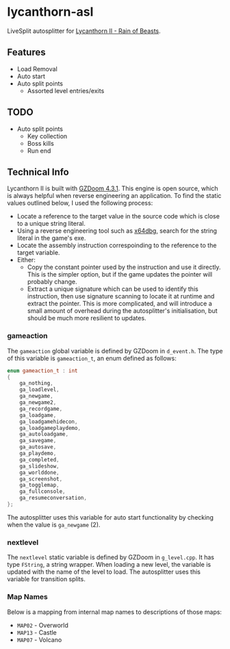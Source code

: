 # lycanthorn-asl
LiveSplit autosplitter for [Lycanthorn II - Rain of Beasts](https://store.steampowered.com/app/1546440/Lycanthorn_II__Rain_of_Beasts/).

## Features
- Load Removal
- Auto start
- Auto split points
  - Assorted level entries/exits

## TODO
- Auto split points
  - Key collection
  - Boss kills
  - Run end

## Technical Info
Lycanthorn II is built with [GZDoom 4.3.1](https://github.com/ZDoom/gzdoom/tree/g4.3.1). This engine is open source, which is always helpful when reverse engineering an application. To find the static values outlined below, I used the following process:
 - Locate a reference to the target value in the source code which is close to a unique string literal.
 - Using a reverse engineering tool such as [x64dbg](https://x64dbg.com), search for the string literal in the game's exe.
 - Locate the assembly instruction correspoinding to the reference to the target variable.
 - Either:
   - Copy the constant pointer used by the instruction and use it directly. This is the simpler option, but if the game updates the pointer will probably change.
   - Extract a unique signature which can be used to identify this instruction, then use signature scanning to locate it at runtime and extract the pointer. This is more complicated, and will introduce a small amount of overhead during the autosplitter's initialisation, but should be much more resilient to updates.

### gameaction
The `gameaction` global variable is defined by GZDoom in `d_event.h`. The type of this variable is `gameaction_t`, an enum defined as follows:
```c++
enum gameaction_t : int
{
	ga_nothing,
	ga_loadlevel,
	ga_newgame,
	ga_newgame2,
	ga_recordgame,
	ga_loadgame,
	ga_loadgamehidecon,
	ga_loadgameplaydemo,
	ga_autoloadgame,
	ga_savegame,
	ga_autosave,
	ga_playdemo,
	ga_completed,
	ga_slideshow,
	ga_worlddone,
	ga_screenshot,
	ga_togglemap,
	ga_fullconsole,
	ga_resumeconversation,
};
```

The autosplitter uses this variable for auto start functionality by checking when the value is `ga_newgame` (2).

### nextlevel
The `nextlevel` static variable is defined by GZDoom in `g_level.cpp`. It has type `FString`, a string wrapper. When loading a new level, the variable is updated with the name of the level to load. The autosplitter uses this variable for transition splits.

### Map Names
Below is a mapping from internal map names to descriptions of those maps:
 - `MAP02` - Overworld
 - `MAP13` - Castle
 - `MAP07` - Volcano
